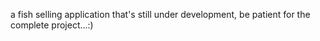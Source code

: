 a fish selling application that's still under development, be patient for the complete project...:)
